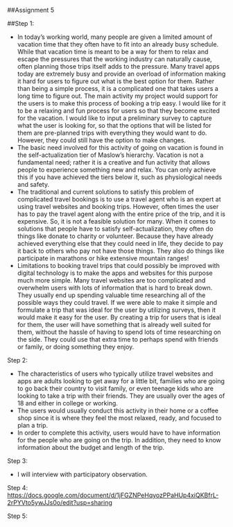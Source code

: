 ##Assignment 5

##Step 1:
- In today’s working world, many people are given a limited amount of vacation time that they often have to fit into an already busy schedule. While that vacation time is meant to be a way for them to relax and escape the pressures that the working industry can naturally cause, often planning those trips itself adds to the pressure. Many travel apps today are extremely busy and provide an overload of information making it hard for users to figure out what is the best option for them. Rather than being a simple process, it is a complicated one that takes users a long time to figure out. The main activity my project would support for the users is to make this process of booking a trip easy. I would like for it to be a relaxing and fun process for users so that they become excited for the vacation. I would like to input a preliminary survey to capture what the user is looking for, so that the options that will be listed for them are pre-planned trips with everything they would want to do. However, they could still have the option to make changes.
- The basic need involved for this activity of going on vacation is found in the self-actualization tier of Maslow’s hierarchy. Vacation is not a fundamental need; rather it is a creative and fun activity that allows people to experience something new and relax. You can only achieve this if you have achieved the tiers below it, such as physiological needs and safety.
- The traditional and current solutions to satisfy this problem of complicated travel bookings is to use a travel agent who is an expert at using travel websites and booking trips. However, often times the user has to pay the travel agent along with the entire price of the trip, and it is expensive. So, it is not a feasible solution for many. When it comes to solutions that people have to satisfy self-actualization, they often do things like donate to charity or volunteer. Because they have already achieved everything else that they could need in life, they decide to pay it back to others who pay not have those things. They also do things like participate in marathons or hike extensive mountain ranges!
- Limitations to booking travel trips that could possibly be improved with digital technology is to make the apps and websites for this purpose much more simple. Many travel websites are too complicated and overwhelm users with lots of information that is hard to break down. They usually end up spending valuable time researching all of the possible ways they could travel. If we were able to make it simple and formulate a trip that was ideal for the user by utilizing surveys, then it would make it easy for the user. By creating a trip for users that is ideal for them, the user will have something that is already well suited for them, without the hassle of having to spend lots of time researching on the side. They could use that extra time to perhaps spend with friends or family, or doing something they enjoy.

Step 2:
- The characteristics of users who typically utilize travel websites and apps are adults looking to get away for a little bit, families who are going to go back their country to visit family, or even teenage kids who are looking to take a trip with their friends. They are usually over the ages of 18 and either in college or working.
- The users would usually conduct this activity in their home or a coffee shop since it is where they feel the most relaxed, ready, and focused to plan a trip.
- In order to complete this activity, users would have to have information for the people who are going on the trip. In addition, they need to know information about the budget and length of the trip.

Step 3:
- I will interview with participatory observation.

Step 4:
https://docs.google.com/document/d/1jFGZNPeHqyozPPaHUp4xiQKBfrL-2rPYVto5ywJJs0o/edit?usp=sharing

Step 5:
